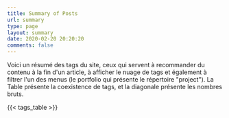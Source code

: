 ```yaml
---
title: Summary of Posts
url: summary
type: page
layout: summary
date: 2020-02-20 20:20:20
comments: false
---
```


Voici un résumé des tags du site, ceux qui servent à recommander du contenu à la fin d'un article, à afficher le nuage de tags et également à filtrer l'un des menus (le portfolio qui présente le répertoire "project"). La Table présente la coexistence de tags, et la diagonale présente les nombres bruts.


<div class="table-responsive">
  {{< tags_table >}}
</div>
